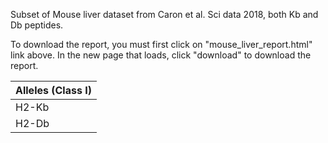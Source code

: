 Subset of Mouse liver dataset from Caron et al. Sci data 2018, both Kb and Db peptides.

To download the report, you must first click on "mouse_liver_report.html" link above. In the new page that loads, 
click "download" to download the report.

|Alleles (Class I)|
|---|
|H2-Kb|
|H2-Db|
